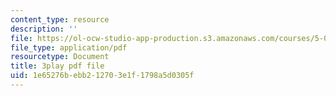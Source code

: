```yaml
---
content_type: resource
description: ''
file: https://ol-ocw-studio-app-production.s3.amazonaws.com/courses/5-07sc-biological-chemistry-i-fall-2013/1e65276bebb212703e1f1798a5d0305f_qmqiF0YJ4LM.pdf
file_type: application/pdf
resourcetype: Document
title: 3play pdf file
uid: 1e65276b-ebb2-1270-3e1f-1798a5d0305f
---
```

